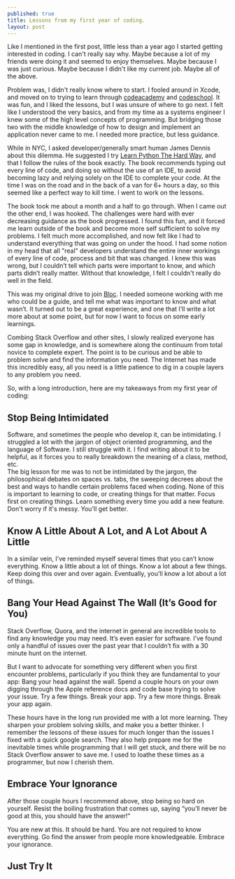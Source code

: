 ```yaml
---
published: true
title: Lessons from my first year of coding. 
layout: post
---
```

Like I mentioned in the first post, little less than a year ago I started getting interested in coding. I can't really say why. Maybe because a lot of my friends were doing it and seemed to enjoy themselves. Maybe because I was just curious. Maybe because I didn't like my current job. Maybe all of the above. 

Problem was, I didn't really know where to start. I fooled around in Xcode, and moved on to trying to learn through [codeacademy](http://www.codeacademy.com/) and [codeschool](http://www.codeschool.com/). It was fun, and I liked the lessons, but I was unsure of where to go next. I felt like I understood the very basics, and from my time as a systems engineer I knew some of the high level concepts of programming. But bridging those two with the middle knowledge of how to design and implement an application never came to me. I needed more practice, but less guidance. 

While in NYC, I asked developer/generally smart human James Dennis about this dilemma. He suggested I try [Learn Python The Hard Way](http://learnpythonthehardway.org/), and that I follow the rules of the book exactly. The book recommends typing out every line of code, and doing so without the use of an IDE, to avoid becoming lazy and relying solely on the IDE to complete your code. At the time I was on the road and in the back of a van for 6+ hours a day, so this seemed like a perfect way to kill time. I went to work on the lessons.

The book took me about a month and a half to go through. When I came out the other end, I was hooked. The challenges were hard with ever decreasing guidance as the book progressed. I found this fun, and it forced me learn outside of the book and become more self sufficient to solve my problems. I felt much more accomplished, and now felt like I had to understand everything that was going on under the hood. I had some notion in my head that all "real" developers understand the entire inner workings of every line of code, process and bit that was changed. I knew this was wrong, but I couldn’t tell which parts were important to know, and which parts didn’t really matter. Without that knowledge, I felt I couldn't really do well in the field. 

This was my original drive to join [Bloc](http://www.bloc.io). I needed someone working with me who could be a guide, and tell me what was important to know and what wasn’t. It turned out to be a great experience, and one that I’ll write a lot more about at some point, but for now I want to focus on some early learnings. 

Combing Stack Overflow and other sites, I slowly realized everyone has some gap in knowledge, and is somewhere along the continuum from total novice to complete expert. The point is to be curious and be able to problem solve and find the information you need. The Internet has made this incredibly easy, all you need is a little patience to dig in a couple layers to any problem you need. 

So, with a long introduction, here are my takeaways from my first year of coding: 

Stop Being Intimidated
---------------------------------

Software, and sometimes the people who develop it, can be intimidating. I struggled a lot with the jargon of object oriented programming, and the language of Software. I still struggle with it. I find writing about it to be helpful, as it forces you to really breakdown the meaning of a class, method, etc.  
The big lesson for me was to not be intimidated by the jargon, the philosophical debates on spaces vs. tabs, the sweeping decrees about the best and ways to handle certain problems faced when coding. None of this is important to learning to code, or creating things for that matter. Focus first on creating things. Learn something every time you add a new feature. Don't worry if it's messy. You'll get better.

Know A Little About A Lot, and A Lot About A Little
--------------------------------------------------------------------------

In a similar vein, I’ve reminded myself several times that you can’t know everything. Know a little about a lot of things. Know a lot about a few things. Keep doing this over and over again. Eventually, you’ll know a lot about a lot of things. 

Bang Your Head Against The Wall (It’s Good for You)
-----------------------------------------------------------------------------

Stack Overflow, Quora, and the internet in general are incredible tools to find any knowledge you may need. It’s even easier for software. I’ve found only a handful of issues over the past year that I couldn’t fix with a 30 minute hunt on the internet. 

But I want to advocate for something very different when you first encounter problems, particularly if you think they are fundamental to your app: Bang your head against the wall. Spend a couple hours on your own digging through the Apple reference docs and code base trying to solve your issue. Try a few things. Break your app. Try a few more things. Break your app again. 

These hours have in the long run provided me with a lot more learning. They sharpen your problem solving skills, and make you a better thinker. I remember the lessons of these issues for much longer than the issues I fixed with a quick google search. They also help prepare me for the inevitable times while programming that I will get stuck, and there will be no Stack Overflow answer to save me. I used to loathe these times as a programmer, but now I cherish them. 

Embrace Your Ignorance
------------------------------------

After those couple hours I recommend above, stop being so hard on yourself. Resist the boiling frustration that comes up, saying “you’ll never be good at this, you should have the answer!” 

You are new at this. It should be hard. You are not required to know everything. Go find the answer from people more knowledgeable. Embrace your ignorance. 

Just Try It
---------------